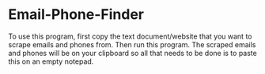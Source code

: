 # Email-Phone-Finder

To use this program, first copy the text document/website that you want to scrape emails and phones from. Then run this program. The scraped emails and phones will be on your clipboard so all that needs to be done is to paste this on an empty notepad.
